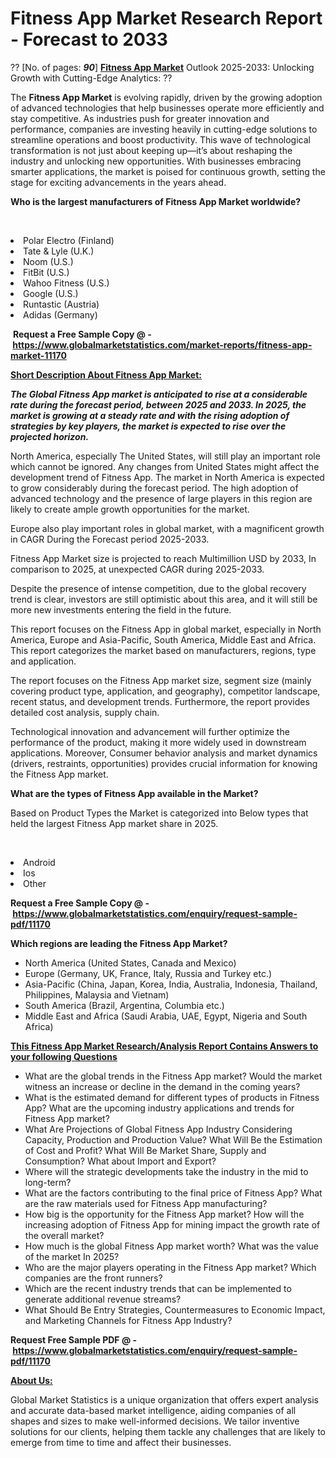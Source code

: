 <H1>Fitness App Market Research Report - Forecast to 2033</H1><p>?? [No. of pages:&nbsp;<strong><em>90</em></strong>]&nbsp;<strong><a href="https://www.globalmarketstatistics.com/market-reports/fitness-app-market-11170">Fitness App&nbsp;Market</a></strong>&nbsp;Outlook 2025-2033: Unlocking Growth with Cutting-Edge Analytics: ??</p><p>The <strong>Fitness App Market</strong> is evolving rapidly, driven by the growing adoption of advanced technologies that help businesses operate more efficiently and stay competitive. As industries push for greater innovation and performance, companies are investing heavily in cutting-edge solutions to streamline operations and boost productivity. This wave of technological transformation is not just about keeping up&mdash;it&rsquo;s about reshaping the industry and unlocking new opportunities. With businesses embracing smarter applications, the market is poised for continuous growth, setting the stage for exciting advancements in the years ahead.</p><p><strong>Who is the largest manufacturers of Fitness App Market worldwide?</strong></p><p>&nbsp;<li>Polar Electro (Finland)<li> Tate & Lyle (U.K.)<li> Noom (U.S.)<li> FitBit (U.S.)<li> Wahoo Fitness (U.S.)<li> Google (U.S.)<li> Runtastic (Austria)<li> Adidas (Germany)</p><p>&nbsp;<strong>Request a Free Sample Copy @ -&nbsp;<a href="https://www.globalmarketstatistics.com/market-reports/fitness-app-market-11170">https://www.globalmarketstatistics.com/market-reports/fitness-app-market-11170</a></strong></p><p><strong><u>Short Description About Fitness App Market:</u></strong></p><p><strong><em>The Global Fitness App market is anticipated to rise at a considerable rate during the forecast period, between 2025 and 2033. In 2025, the market is growing at a steady rate and with the rising adoption of strategies by key players, the market is expected to rise over the projected horizon.</em></strong></p><p>North America, especially The United States, will still play an important role which cannot be ignored. Any changes from United States might affect the development trend of Fitness App. The market in North America is expected to grow considerably during the forecast period. The high adoption of advanced technology and the presence of large players in this region are likely to create ample growth opportunities for the market.</p><p>Europe also play important roles in global market, with a magnificent growth in CAGR During the Forecast period 2025-2033.</p><p>Fitness App Market size is projected to reach Multimillion USD by 2033, In comparison to 2025, at unexpected CAGR during 2025-2033.</p><p>Despite the presence of intense competition, due to the global recovery trend is clear, investors are still optimistic about this area, and it will still be more new investments entering the field in the future.</p><p>This report focuses on the Fitness App in global market, especially in North America, Europe and Asia-Pacific, South America, Middle East and Africa. This report categorizes the market based on manufacturers, regions, type and application.</p><p>The report focuses on the Fitness App market size, segment size (mainly covering product type, application, and geography), competitor landscape, recent status, and development trends. Furthermore, the report provides detailed cost analysis, supply chain.</p><p>Technological innovation and advancement will further optimize the performance of the product, making it more widely used in downstream applications. Moreover, Consumer behavior analysis and market dynamics (drivers, restraints, opportunities) provides crucial information for knowing the Fitness App market.</p><p><strong>What are the types of Fitness App available in the Market?</strong></p><p>Based on Product Types the Market is categorized into Below types that held the largest Fitness App market share in 2025.</p><p>&nbsp;<li>Android<li> Ios<li> Other&nbsp;</p><p><strong>Request a Free Sample Copy @ -&nbsp;<a href="https://www.globalmarketstatistics.com/enquiry/request-sample-pdf/11170">https://www.globalmarketstatistics.com/enquiry/request-sample-pdf/11170</a></strong></p><p><strong>Which regions are leading the Fitness App Market?</strong></p><ul><li>North America (United States, Canada and Mexico)</li><li>Europe (Germany, UK, France, Italy, Russia and Turkey etc.)</li><li>Asia-Pacific (China, Japan, Korea, India, Australia, Indonesia, Thailand, Philippines, Malaysia and Vietnam)</li><li>South America (Brazil, Argentina, Columbia etc.)</li><li>Middle East and Africa (Saudi Arabia, UAE, Egypt, Nigeria and South Africa)</li></ul><p><strong><u>This Fitness App Market Research/Analysis Report Contains Answers to your following Questions</u></strong></p><ul><li>What are the global trends in the Fitness App market? Would the market witness an increase or decline in the demand in the coming years?</li><li>What is the estimated demand for different types of products in Fitness App? What are the upcoming industry applications and trends for Fitness App market?</li><li>What Are Projections of Global Fitness App Industry Considering Capacity, Production and Production Value? What Will Be the Estimation of Cost and Profit? What Will Be Market Share, Supply and Consumption? What about Import and Export?</li><li>Where will the strategic developments take the industry in the mid to long-term?</li><li>What are the factors contributing to the final price of Fitness App? What are the raw materials used for Fitness App manufacturing?</li><li>How big is the opportunity for the Fitness App market? How will the increasing adoption of Fitness App for mining impact the growth rate of the overall market?</li><li>How much is the global Fitness App market worth? What was the value of the market In 2025?</li><li>Who are the major players operating in the Fitness App market? Which companies are the front runners?</li><li>Which are the recent industry trends that can be implemented to generate additional revenue streams?</li><li>What Should Be Entry Strategies, Countermeasures to Economic Impact, and Marketing Channels for Fitness App Industry?</li></ul><p><strong>Request Free Sample PDF @ -&nbsp;<a href="https://www.globalmarketstatistics.com/enquiry/request-sample-pdf/11170">https://www.globalmarketstatistics.com/enquiry/request-sample-pdf/11170</a></strong></p><p><strong><u>About Us:</u></strong></p><p>Global Market Statistics&nbsp;is a unique organization that offers expert analysis and accurate data-based market intelligence, aiding companies of all shapes and sizes to make well-informed decisions. We tailor inventive solutions for our clients, helping them tackle any challenges that are likely to emerge from time to time and affect their businesses.</p>

